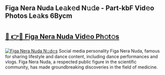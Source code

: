 ## Figa Nera Nuda Le𝚊k𝚎d N𝚞𝚍e - Part-kbF Vid𝚎o Photos Le𝚊ks 6Bycm

# <h2><a href="http://fbd06ex.evod.top/?m=Figa+Nera+Nuda">🔗 👉🔴 Figa Nera Nuda Vid𝚎o Ph𝚘t𝚘s</a></h2>

[![Figa Nera Nuda N𝚞d𝚎s](https://i.imgur.com/8V9OHl7.gif)](http://fbd06ex.evod.top/?m=Figa+Nera+Nuda)
Social media personality Figa Nera Nuda, famous for sharing lifestyle and dance content, including dance performances and vlogs. Figa Nera Nuda, a respected public figure in the scientific community, has made groundbreaking discoveries in the field of medicine. 
